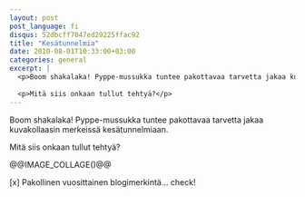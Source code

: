 ```yaml
---
layout: post
post_language: fi
disqus: 52dbcff7047ed29225ffac92
title: "Kesätunnelmia"
date: 2010-08-01T10:33:00+03:00
categories: general
excerpt: |
  <p>Boom shakalaka! Pyppe-mussukka tuntee pakottavaa tarvetta jakaa kuvakollaasin merkeissä kesätunnelmiaan.</p>
  
  <p>Mitä siis onkaan tullut tehtyä?</p>
---
```

<p>Boom shakalaka! Pyppe-mussukka tuntee pakottavaa tarvetta jakaa kuvakollaasin merkeissä kesätunnelmiaan.</p>

<p>Mitä siis onkaan tullut tehtyä?</p>

@@IMAGE_COLLAGE()@@

<p>[x] Pakollinen vuosittainen blogimerkintä... check!</p>